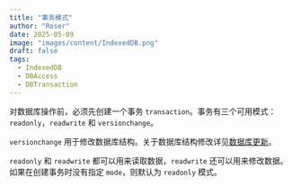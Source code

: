 ```yaml
---
title: "事务模式"
author: "Roser"
date: 2025-05-09
image: "images/content/IndexedDB.png"
draft: false
tags:
  - IndexedDB
  - DBAccess
  - DBTransaction
---
```

对数据库操作前，必须先创建一个事务 `transaction`。事务有三个可用模式：`readonly`，`readwrite` 和 `versionchange`。

`versionchange` 用于修改数据库结构。关于数据库结构修改详见[数据库更新](../创建与打开数据库)。

`readonly` 和 `readwrite` 都可以用来读取数据，`readwrite` 还可以用来修改数据。如果在创建事务时没有指定 `mode`，则默认为 `readonly` 模式。
